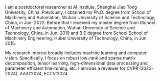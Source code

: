 I am a postdoctoral researcher at AI Institute, Shanghai Jiao Tong University, China. Previously, I obtained my Ph.D. degree from School of Machinery and Automation, Wuhan University of Science and Technology, China, in Jun. 2022. Before that I received my master degree from tSchool of Machinery and Automation, Wuhan University of Science and Technology, China, in Jun. 2019 and B.E degree from School School of Machinery Engineering, Hubei University of Technology, China, in Jun. 2015.

My research interest broadly includes machine learning and computer vision. Specifically, I focus on robust low-rank and sparse matrix decomposition, tensor learning, high-dimensional data processing and parameter efficient fine-tuning, etc. I am/was a reviewer for CVPR’(2023-2024), AAAI’2024, ECCV’2024.
